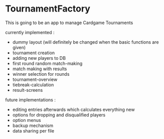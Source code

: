 # TournamentFactory

This is going to be an app to manage Cardgame Tournaments

currently implemented :
- dummy layout (will definitely be changed when the basic functions are given)
- tournament creation 
- adding new players to DB
- first round random match-making
- match making with results
- winner selection for rounds
- tournament-overview
- tiebreak-calculation
- result-screens

future implementations :
- editing entries afterwards which calculates everything new
- options for dropping and disqualified players 
- option menus
- backup mechanism
- data sharing per file
